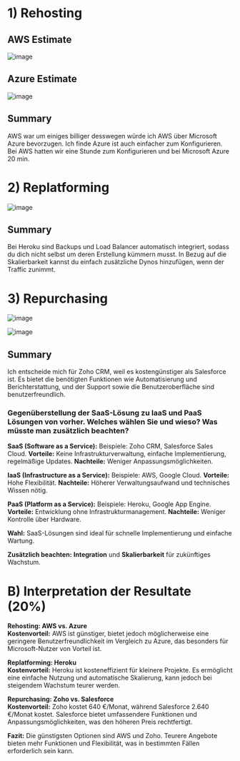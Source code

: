 # 1) Rehosting
## AWS Estimate

![image](https://github.com/user-attachments/assets/2104611b-f6f6-4354-a40d-94ab9b823e6f)

## Azure Estimate

![image](https://github.com/user-attachments/assets/555f58ef-af71-417d-b47f-969e10ca9176)

## Summary
AWS war um einiges billiger desswegen würde ich AWS über Microsoft Azure bevorzugen. Ich finde Azure ist auch einfacher zum Konfigurieren. Bei AWS hatten wir eine Stunde zum Konfigurieren und bei Microsoft Azure 20 min.

# 2) Replatforming

![image](https://github.com/user-attachments/assets/93f704e1-5a5a-4624-a6a3-7d047a6e0fc0)

## Summary 
Bei Heroku sind Backups und Load Balancer automatisch integriert, sodass du dich nicht selbst um deren Erstellung kümmern musst. In Bezug auf die Skalierbarkeit kannst du einfach zusätzliche Dynos hinzufügen, wenn der Traffic zunimmt.

# 3) Repurchasing

![image](https://github.com/user-attachments/assets/9acaee43-5f93-4472-a33a-72b26d97eff8)

![image](https://github.com/user-attachments/assets/03709629-597e-4ed0-812e-1fba53052e96)

## Summary 
Ich entscheide mich für Zoho CRM, weil es kostengünstiger als Salesforce ist. Es bietet die benötigten Funktionen wie Automatisierung und Berichterstattung, und der Support sowie die Benutzeroberfläche sind benutzerfreundlich.

### Gegenüberstellung der SaaS-Lösung zu IaaS und PaaS Lösungen von vorher. Welches wählen Sie und wieso? Was müsste man zusätzlich beachten?

**SaaS (Software as a Service):** Beispiele: Zoho CRM, Salesforce Sales Cloud. **Vorteile:** Keine Infrastrukturverwaltung, einfache Implementierung, regelmäßige Updates. **Nachteile:** Weniger Anpassungsmöglichkeiten.

**IaaS (Infrastructure as a Service):** Beispiele: AWS, Google Cloud. **Vorteile:** Hohe Flexibilität. **Nachteile:** Höherer Verwaltungsaufwand und technisches Wissen nötig.

**PaaS (Platform as a Service):** Beispiele: Heroku, Google App Engine. **Vorteile:** Entwicklung ohne Infrastrukturmanagement. **Nachteile:** Weniger Kontrolle über Hardware.

**Wahl:** SaaS-Lösungen sind ideal für schnelle Implementierung und einfache Wartung.

**Zusätzlich beachten:** **Integration** und **Skalierbarkeit** für zukünftiges Wachstum.

# B) Interpretation der Resultate (20%)

**Rehosting: AWS vs. Azure**  
**Kostenvorteil:** AWS ist günstiger, bietet jedoch möglicherweise eine geringere Benutzerfreundlichkeit im Vergleich zu Azure, das besonders für Microsoft-Nutzer von Vorteil ist.

**Replatforming: Heroku**  
**Kostenvorteil:** Heroku ist kosteneffizient für kleinere Projekte. Es ermöglicht eine einfache Nutzung und automatische Skalierung, kann jedoch bei steigendem Wachstum teurer werden.

**Repurchasing: Zoho vs. Salesforce**  
**Kostenvorteil:** Zoho kostet 640 €/Monat, während Salesforce 2.640 €/Monat kostet. Salesforce bietet umfassendere Funktionen und Anpassungsmöglichkeiten, was den höheren Preis rechtfertigt.

**Fazit:** Die günstigsten Optionen sind AWS und Zoho. Teurere Angebote bieten mehr Funktionen und Flexibilität, was in bestimmten Fällen erforderlich sein kann.
